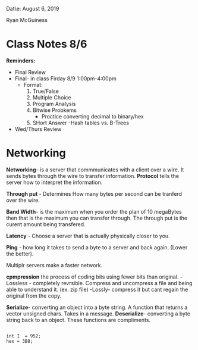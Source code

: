 Dat\e: August 6, 2019

Ryan McGuiness

# Class Notes 8/6
**Reminders:**
- Final Review
- Final- in class Firday 8/9 1:00pm-4:00pm
	- Format:
		1. True/False
		2. Multiple Choice
		3. Program Analysis
		4. Bitwise Probkems
			- Proctice converting decimal to binary/hex
		5. SHort Answer
			-Hash tables vs. B-Trees
- Wed/Thurs Review
# Networking
**Networking**-  is a server that commmunicates with a client over a wire. It sends bytes through the wire to transfer information. **Protocol** tells the server how to interpret the information.

**Through put** - Determines How many bytes per second can be tranferd over the wire. 

**Band Width**- is the maximum when you order the plan of 10 megaBytes then that is the maximum you can transfer through. The through put is the curent amount being transfered. 

**Latency** - Choose a server that is actually physically closer to you. 

**Ping** -  how long it takes to send a byte to a server and back again. (Lower the better). 

Multiplr servers make a faster network. 

**cpmpression** the process of coding bits using fewer bits than original.
	-Lossless - completely revrsible. Compress and uncompress a file and being able to understand it. (ex. zip file)
	-Lossly- compress it but cant regain the original from the copy.

**Serialize**- converting an object into a byte string. A function that returns a vector unsigned chars. Takes in a message. 
**Deserialize**- converting a byte string back to an object. These functions are compliments. 

```Serializing an Integer

int I  = 952;
hex = 3B8;
```





		